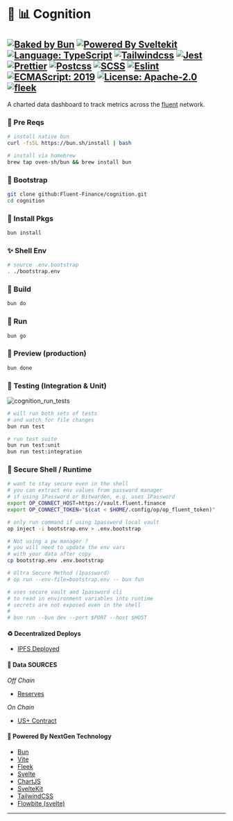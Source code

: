 # :mag_right: :bar_chart: Cognition

[![Baked by Bun](https://img.shields.io/badge/baked-bun-brightblue?logo=bun)](https://bun.sh) [![Powered By Sveltekit](https://img.shields.io/badge/powered%20by-svelte-FF3C02.svg?style=flat&logo=svelte)](https://kit.svelte.dev/) [![Language: TypeScript](https://img.shields.io/badge/language-typescript-blue.svg?style=flat&logo=typescript)](https://www.typescriptlang.org/) [![Tailwindcss](https://img.shields.io/badge/Tailwindcss-CSS--Framework-%2338B2AC?logo=tailwindcss)](https://tailwindcss.com) [![Jest](https://img.shields.io/badge/Jest-Unit--Testing--Framework-%23C21325?style=flat&logo=jest)](https://jestjs.io/) [![Prettier](https://img.shields.io/badge/Prettier-code--formatter-%23F7B93E?style=flat&logo=prettier)](https://prettier.io/) [![Postcss](https://img.shields.io/badge/Postcss-style-%23DD3A0A?style=flat&logo=postcss)](https://postcss.org) [![SCSS](https://img.shields.io/badge/SCSS-Style-%23CC6699?style=flat&logo=sass)](https://sass-lang.com/) [![Eslint](https://img.shields.io/badge/Eslint-linter-%234B32C3?style=flat&logo=eslint)](https://eslint.org/) [![ECMAScript: 2019](https://img.shields.io/badge/ES-9-F7DF1E.svg?style=flat&logo=javascript)](https://github.com/tc39/ecma262) [![License: Apache-2.0](https://img.shields.io/badge/license-Apache-brightgreen.svg?style=flat&logo=license)](https://github.com/Fluent-Finance/cognition/blob/main/LICENSE) [![fleek](https://img.shields.io/badge/fleek-on%20IPFS-white?labelColor=black&style=flat&logo=gamejolt&link=https://fleek.xyz)](https://fleek.xyz)
---

A charted data dashboard to track metrics across the [fluent](https://fluent.finance) network.

### :paperclip: Pre Reqs 

```bash
# install native bun
curl -fsSL https://bun.sh/install | bash

# install via homebrew
brew tap oven-sh/bun && brew install bun
```

### :rocket: Bootstrap

```bash
git clone github:Fluent-Finance/cognition.git
cd cognition
```

### :satellite: Install Pkgs

```bash
bun install
```

### :sparkles: Shell Env

```bash
# source .env.bootstrap
. ./bootstrap.env 
```

### :hammer: Build

```bash
bun do
```

### :vertical_traffic_light: Run

```bash
bun go
```

### :checkered_flag: Preview (production)

```bash
bun done
```

### :triangular_ruler: Testing (Integration & Unit)

![cognition_run_tests](https://github.com/Fluent-Finance/cognition/assets/757859/9296d5f8-dd20-4a08-8c5b-4dcf835358ec)

```bash
# will run both sets of tests
# and watch for file changes
bun run test

# run test suite 
bun run test:unit
bun run test:integration
```

### :closed_lock_with_key: Secure Shell / Runtime

```bash
# want to stay secure even in the shell
# you can extract env values from password manager
# if using 1Password or Bitwarden, e.g. uses 1Password
export OP_CONNECT_HOST=https://vault.fluent.finance
export OP_CONNECT_TOKEN="$(cat < $HOME/.config/op/op_fluent_token)"

# only run command if using 1password local vault 
op inject -i bootstrap.env > .env.bootstrap

# Not using a pw manager ?
# you will need to update the env vars 
# with your data after copy 
cp bootstrap.env .env.bootstrap

# Ultra Secure Method (1password)
# op run --env-file=bootstrap.env -- bun fun

# uses secure vault and 1password cli
# to read in environment variables into runtime
# secrets are not exposed even in the shell 
#
# bun run --bun dev --port $PORT --host $HOST
```

#### :recycle: Decentralized Deploys

- [IPFS Deployed](https://fluent-finance-production.on.fleek.co)

#### :file_folder: Data SOURCES

*Off Chain*
- [Reserves](https://gatewayapi.fluent.finance/v1/gateway/balances)

*On Chain*
- [US+ Contract](https://etherscan.io/token/0xe2e15a27fd732a96534b9797bf8091f3d9849831)

#### :gift_heart: Powered By NextGen Technology

- [Bun](https://bun.sh)
- [Vite](https://vitejs.dev)
- [Fleek](https://fleek.xyz)
- [Svelte](https://svelte.dev)
- [ChartJS](https://www.chartjs.org)
- [SvelteKit](https://kit.svelte.dev)
- [TailwindCSS](https://tailwindcss.com)
- [Flowbite (svelte)](https://flowbite-svelte.com)

***
